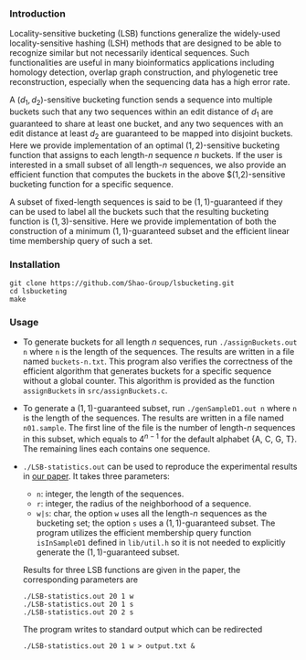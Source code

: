 ### Introduction
Locality-sensitive bucketing (LSB) functions generalize the widely-used
locality-sensitive hashing (LSH) methods that are designed to be
able to recognize similar but not necessarily identical sequences.
Such functionalities are useful in many bioinformatics applications
including homology detection, overlap graph construction, and
phylogenetic tree reconstruction, especially when the sequencing
data has a high error rate.

A $(d_1, d_2)$-sensitive bucketing function sends a sequence into
multiple buckets such that any two sequences
within an edit distance of $d_1$ are guaranteed to share at least one bucket,
and any two sequences with an edit distance at least $d_2$
are guaranteed to be mapped into disjoint buckets.
Here we provide implementation of an optimal $(1, 2)$-sensitive bucketing
function that assigns to each length-$n$ sequence $n$ buckets.
If the user is interested in a small subset of all length-$n$ sequences,
we also provide an efficient function that computes the buckets in the
above $(1,2)-sensitive bucketing function for a specific sequence.

A subset of fixed-length sequences is said to be $(1, 1)$-guaranteed
if they can be used to label all the buckets such that the resulting
bucketing function is $(1, 3)$-sensitive.
Here we provide implementation of both the construction of a 
minimum $(1,1)$-guaranteed subset and the efficient linear time 
membership query of such a set.
### Installation
```
git clone https://github.com/Shao-Group/lsbucketing.git
cd lsbucketing
make
```
### Usage
- To generate buckets for all length $n$ sequences, run
`./assignBuckets.out n` where `n` is the length of the sequences.
The results are written in a file named `buckets-n.txt`.
This program also verifies the correctness of 
the efficient algorithm that generates
buckets for a specific sequence without a global counter.
This algorithm is provided as the function 
`assignBuckets` in `src/assignBuckets.c`.

- To generate a $(1,1)$-guaranteed subset, run
`./genSampleD1.out n` where `n` is the length of the sequences.
The results are written in a file named `n01.sample`.
The first line of the file is the number of length-$n$ sequences
in this subset, which equals to $4^{n-1}$ for the default alphabet
{A, C, G, T}.
The remaining lines each contains one sequence.

- `./LSB-statistics.out` can be used to reproduce the 
experimental results in [our paper](https://arxiv.org/abs/2206.03097).
It takes three parameters:
  - `n`: integer, the length of the sequences.
  - `r`: integer, the radius of the neighborhood of a sequence.
  - `w|s`: char, the option `w` uses all the length-$n$ sequences as the 
  bucketing set; the option `s` uses a $(1,1)$-guaranteed subset.
  The program utilizes the efficient membership query function
  `isInSampleD1` defined in `lib/util.h` so it is not needed to 
  explicitly generate the $(1,1)$-guaranteed subset.

  Results for three LSB functions are given in the paper, the corresponding
  parameters are
  ```
  ./LSB-statistics.out 20 1 w
  ./LSB-statistics.out 20 1 s
  ./LSB-statistics.out 20 2 s
  ```
  The program writes to standard output which can be redirected
  ```
  ./LSB-statistics.out 20 1 w > output.txt &
  ```
